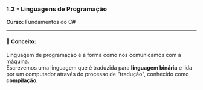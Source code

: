 ### **1.2 - Linguagens de Programação**  
**Curso:** Fundamentos do C#  

---

#### 📖 **Conceito:**  
Linguagem de programação é a forma como nos comunicamos com a máquina.  
Escrevemos uma linguagem que é traduzida para **linguagem binária** e lida por um computador através do processo de "tradução", conhecido como **compilação**.
